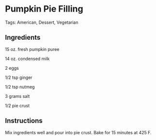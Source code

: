 # Pumpkin Pie Filling

Tags: American, Dessert, Vegetarian



## Ingredients

15 oz. fresh pumpkin puree

14 oz. condensed milk

2 eggs

1/2 tsp ginger

1/2 tsp nutmeg

3 grams salt

1/2 pie crust



## Instructions

Mix ingredients well and pour into pie crust. Bake for 15 minutes at 425 F.

